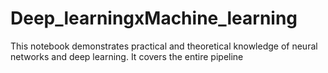 # Deep_learningxMachine_learning
This notebook demonstrates practical and theoretical knowledge of neural networks and deep learning. It covers the entire pipeline
